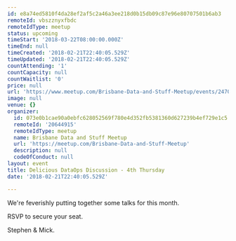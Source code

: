 ```yaml
---
id: e8a74ed5810f4da28ef2af5c2a46a3ee218d0b15db09c87e96e80707501b6ab3
remoteId: vbszznyxfbdc
remoteIdType: meetup
status: upcoming
timeStart: '2018-03-22T08:00:00.000Z'
timeEnd: null
timeCreated: '2018-02-21T22:40:05.529Z'
timeUpdated: '2018-02-21T22:40:05.529Z'
countAttending: '1'
countCapacity: null
countWaitlist: '0'
price: null
url: 'https://www.meetup.com/Brisbane-Data-and-Stuff-Meetup/events/247049655/'
image: null
venue: {}
organizer:
  id: 073e0b1cae90a0ebfc628052569f780e4d352fb5381360d627239b4ef729e1c5
  remoteId: '20644915'
  remoteIdType: meetup
  name: Brisbane Data and Stuff Meetup
  url: 'https://meetup.com/Brisbane-Data-and-Stuff-Meetup'
  description: null
  codeOfConduct: null
layout: event
title: Delicious DataOps Discussion - 4th Thursday
date: '2018-02-21T22:40:05.529Z'

---
```

<p>We're feverishly putting together some talks for this month.</p> <p>RSVP to secure your seat.</p> <p>Stephen &amp; Mick.</p>
